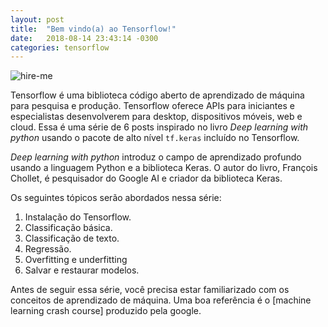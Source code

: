 ```yaml
---
layout: post
title:  "Bem vindo(a) ao Tensorflow!"
date:   2018-08-14 23:43:14 -0300
categories: tensorflow
---
```

![hire-me]({{"/assests/img/tensorflow-google.png"}})

Tensorflow é uma biblioteca código aberto de aprendizado de máquina para pesquisa e produção. Tensorflow oferece APIs para iniciantes e especialistas desenvolverem para desktop, dispositivos móveis, web e cloud.
Essa é uma série de 6 posts inspirado no livro *Deep learning with python* usando o pacote de alto nível `tf.keras` incluído no Tensorflow.

*Deep learning with python* introduz o campo de aprendizado profundo usando a linguagem Python e a biblioteca Keras. O autor do livro, François Chollet, é pesquisador do Google AI e criador da biblioteca Keras.

Os seguintes tópicos serão abordados nessa série:
1. Instalação do Tensorflow.
2. Classificação básica.
3. Classificação de texto.
4. Regressão.
5. Overfitting e underfitting
6. Salvar e restaurar modelos.     

Antes de seguir essa série, você precisa estar familiarizado com os conceitos de aprendizado de máquina. Uma boa referência é o [machine learning crash course] produzido pela google.


